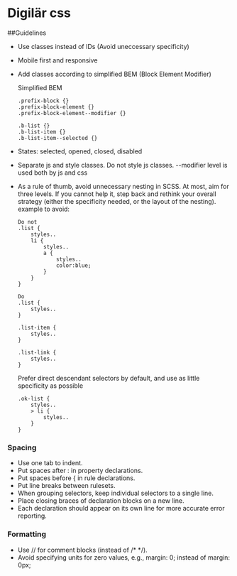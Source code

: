 Digilär css
======
##Guidelines

* Use classes instead of IDs (Avoid uneccessary specificity)
* Mobile first and responsive
* Add classes according to simplified BEM (Block Element Modifier)

	Simplified BEM

	```
	.prefix-block {}
	.prefix-block-element {}
	.prefix-block-element--modifier {}

	.b-list {}
	.b-list-item {}
	.b-list-item--selected {}
	```
	
* States: selected, opened, closed, disabled
* Separate js and style classes. Do not style js classes. --modifier level is used both by js and css
* As a rule of thumb, avoid unnecessary nesting in SCSS. At most, aim for three levels. If you cannot help it, step back and rethink your overall strategy (either the specificity needed, or the layout of the nesting). example to avoid:

	```
	Do not
	.list {
		styles..
		li {
			styles..
			a {
				styles..
				color:blue;
			}
		}
	}

	```

	```
	Do
	.list {
		styles..
	}

	.list-item {
		styles..
	}

	.list-link {
		styles..
	}

	```
	Prefer direct descendant selectors by default, and use as little specificity as possible

	```
	.ok-list {
		styles..
		> li {
			styles..
		}
	}
	```

### Spacing

* Use one tab to indent.
* Put spaces after : in property declarations.
* Put spaces before { in rule declarations.
* Put line breaks between rulesets.
* When grouping selectors, keep individual selectors to a single line.
* Place closing braces of declaration blocks on a new line.
* Each declaration should appear on its own line for more accurate error reporting.

### Formatting

* Use // for comment blocks (instead of /* */).
* Avoid specifying units for zero values, e.g., margin: 0; instead of margin: 0px;

